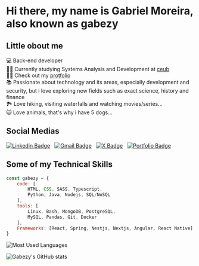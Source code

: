 # Hi there, my name is Gabriel Moreira, also known as gabezy

## Little obout me 

💻 Back-end developer<br>
🧑‍💻 Currently studying Systems Analysis and Development at [ceub](https://www.uniceub.br/)<br>
🧑‍💻 Check out my [protfolio](https://gabrielmdev.com) <br>
📚 Passionate about technology and its areas, especially development and security, but i love exploring new fields such as exact science, history and finance <br>
🏞️ Love hiking, visiting waterfalls and watching movies/series... <br>
🐱 Love animals, that's why i have 5 dogs...

## Social Medias
[![Linkedin Badge](https://img.shields.io/badge/LinkedIn-0A66C2?logo=linkedin&logoColor=white&style=for-the-badge)](https://www.linkedin.com/in/gabriel-moreira-dev1/?locale=en_US) &nbsp;
[![Gmail Badge](https://img.shields.io/badge/Gmail-D14836?style=for-the-badge&logo=gmail&logoColor=white)](gabrielmoreira2705@gmail.com) &nbsp;
[![X Badge](https://img.shields.io/badge/Moreira-000000?style=for-the-badge&logo=x&logoColor=white)](https://twitter.com/Imoreiraog) &nbsp;
[![Portfolio Badge](https://img.shields.io/badge/Portfolio-255E63?style=for-the-badge&logo=About.me&logoColor=white)](https://gabrielmdev.com/) &nbsp;


## Some of my Technical Skills

```javascript
const gabezy = {
	code: [
        HTML, CSS, SASS, Typescript, 
        Python, Java, Nodejs, SQL/NoSQL
    ],
	tools: [
        Linux, Bash, MongoDB, PostgreSQL, 
        MySQL, Pandas, Git, Docker 
    ],
    Frameworks: [React, Spring, Nestjs, Nextjs, Angular, React Native]
}
```

![Most Used Languages](https://github-readme-stats-git-masterrstaa-rickstaa.vercel.app/api/top-langs/?username=gabezy&layout=compact&bg_color=000&border_color=30A3DC&title_color=E94D5F&text_color=FFF)

![Gabezy's GitHub stats](https://github-readme-stats.vercel.app/api?username=gabezy&show_icons=true&theme=radical)
